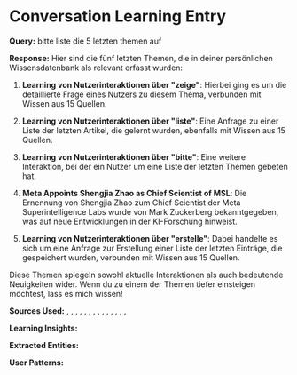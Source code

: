 
# Conversation Learning Entry

**Query:** bitte liste die 5 letzten themen auf

**Response:** Hier sind die fünf letzten Themen, die in deiner persönlichen Wissensdatenbank als relevant erfasst wurden:

1. **Learning von Nutzerinteraktionen über "zeige"**: Hierbei ging es um die detaillierte Frage eines Nutzers zu diesem Thema, verbunden mit Wissen aus 15 Quellen.

2. **Learning von Nutzerinteraktionen über "liste"**: Eine Anfrage zu einer Liste der letzten Artikel, die gelernt wurden, ebenfalls mit Wissen aus 15 Quellen.

3. **Learning von Nutzerinteraktionen über "bitte"**: Eine weitere Interaktion, bei der ein Nutzer um eine Liste der letzten Themen gebeten hat.

4. **Meta Appoints Shengjia Zhao as Chief Scientist of MSL**: Die Ernennung von Shengjia Zhao zum Chief Scientist der Meta Superintelligence Labs wurde von Mark Zuckerberg bekanntgegeben, was auf neue Entwicklungen in der KI-Forschung hinweist.

5. **Learning von Nutzerinteraktionen über "erstelle"**: Dabei handelte es sich um eine Anfrage zur Erstellung einer Liste der letzten Einträge, die gespeichert wurden, verbunden mit Wissen aus 15 Quellen.

Diese Themen spiegeln sowohl aktuelle Interaktionen als auch bedeutende Neuigkeiten wider. Wenn du zu einem der Themen tiefer einsteigen möchtest, lass es mich wissen!

**Sources Used:** , , , , , , , , , , , , , , 

**Learning Insights:**


**Extracted Entities:** 

**User Patterns:** 
